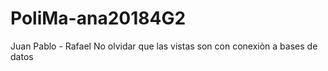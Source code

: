 # PoliMa-ana20184G2
Juan Pablo - Rafael
No olvidar que las vistas son con conexiòn a bases de datos
